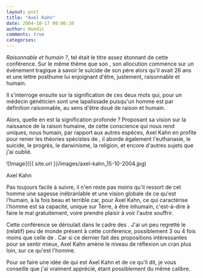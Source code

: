 ```yaml
---
layout: post
title: "Axel Kahn"
date: 2004-10-17 00:06:16
author: Hoedic
comments: true
categories: 
---
```



*Raisonnable et humain ?*, tel était le titre assez étonnant de cette conférence. Sur le même thème que son , son allocution commence sur un événement tragique à savoir le suicide de son père alors qu'il avait 26 ans et une lettre posthume lui enjoignant d'être, justement, raisonnable et humain.

Il s'interroge ensuite sur la signification de ces deux mots qui, pour un médecin généticien sont une lapalissade puisqu'un homme est par définition raisonnable, au sens d'être doué de raison et humain.

Alors, quelle en est la signification profonde ? Proposant sa vision sur la naissance de la raison humaine, de cette conscience qui nous rend uniques, nous humain, par rapport aux autres espèces, Axel Kahn en profite pour renier les théories spécistes de , il aborde également l'euthanasie, le suicide, le progrès, le darwinisme, la religion, et encore d'autres sujets que j'ai oublié.

![Image]({{ site.url }}/images/axel-kahn_15-10-2004.jpg)
<div class="photoattrib">Axel Kahn</div>



Pas toujours facile à suivre, il n'en reste pas moins qu'il ressort de cet homme une sagesse inébranlable et une vision globale de ce qu'est l'humain, à la fois beau et terrible car, pour Axel Kahn, ce qui caractérise l'homme est sa capacité, unique sur Terre, à être inhumain, c'est-à-dire à faire le mal gratuitement, voire prendre plaisir à voir l'autre souffrir.

Cette conférence se déroulait dans le cadre des . J'ai un peu regretté le (relatif) peu de monde présent à cette conférence, possiblement 3 ou 4 fois moins que celle de . Car si ce dernier fait des propositions intéressantes pour se sentir mieux, Axel Kahn amène le niveau de réflexion un cran plus loin, sur ce qu'est l'homme.

Pour se faire une idée de qui est Axel Kahn et de ce qu'il dit, je vous conseille  que j'ai vraiment apprécié,  étant possiblement du même calibre.